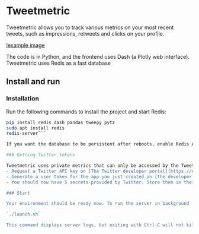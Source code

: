 # Tweetmetric

Tweetmetric allows you to track various metrics on your most recent tweets, such as impressions, retweets and clicks on your profile.

[!example image](./dashboard.png)

The code is in Python, and the frontend uses Dash (a Plotly web interface). Tweetmetric uses Redis  as a fast database

## Install and run

### Installation

Run the following commands to install the project and start Redis:

```bash
pip install redis dash pandas tweepy pytz
sudo apt install redis
redis-server```

If you want the database to be persistent after reboots, enable Redis AOF by adding `appendonly yes` to your Redis configuration file (usually in /etc/redis/redis.conf)

### Getting Twitter tokens

Tweetmetric uses private metrics that can only be accessed by the Tweet's owner. You need to provide your API keys to the program so it can work.
- Request a Twitter API key on [The Twitter developer portal](https://developer.twitter.com/en/docs/twitter-api/getting-started/getting-access-to-the-twitter-api). This only takes a couple minutes, you need to have a verified phone number on your account.
- Generate a user token for the app you just created on [the developer dashboard](https://developer.twitter.com/en/portal/dashboard)
- You should now have 5 secrets provided by Twitter. Store them in their corresponding strings inside api_secrets.py

### Start

Your environment should be ready now. To run the server in background :

`./launch.sh` 

This command displays server logs, but exiting with Ctrl-C will not kill the server.